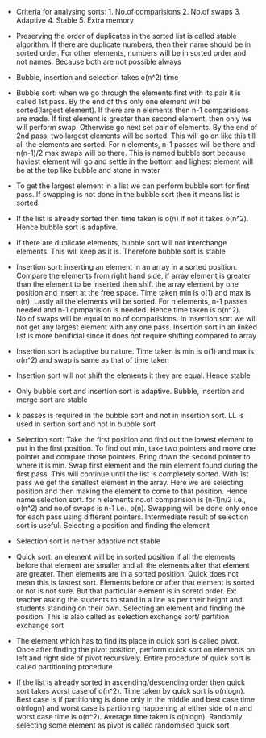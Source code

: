 * Criteria for analysing sorts:
        1. No.of comparisions
        2. No.of swaps
        3. Adaptive
        4. Stable
        5. Extra memory

* Preserving the order of duplicates in the sorted list is called stable algorithm. If there are duplicate numbers, then their name should be in sorted order. For other elements, numbers will be in sorted order and not names. Because both are not possible always

* Bubble, insertion and selection takes o(n^2) time

* Bubble sort: when we go through the elements first with its pair it is called 1st pass. By the end of this only one element will be sorted(largest element). If there are n elements then n-1 comparisions are made. If first element is greater than second element, then only we will perform swap. Otherwise go next set pair of elements. By the end of 2nd pass, two largest elements will be sorted. This will go on like this till all the elements are sorted. For n elements, n-1 passes will be there and n(n-1)/2 max swaps will be there. This is named bubble sort because haviest element will go and settle in the bottom and lighest element will be at the top like bubble and stone in water

* To get the largest element in a list we can perform bubble sort for first pass. If swapping is not done in the bubble sort then it means list is sorted

* If the list is already sorted then time taken is o(n) if not it takes o(n^2). Hence bubble sort is adaptive.

* If there are duplicate elements, bubble sort will not interchange elements. This will keep as it is. Therefore bubble sort is stable

* Insertion sort: inserting an element in an array in a sorted position. Compare the elements from right hand side, if array element is greater than the element to be inserted then shift the array element by one position and insert at the free space. Time taken min is o(1) and max is o(n). Lastly all the elements will be sorted. For n elements, n-1 passes needed and n-1 cpmparision is needed. Hence time taken is o(n^2). No.of swaps will be equal to no.of comparisions. In insertion sort we will not get any largest element with any one pass. Insertion sort in an linked list is more benificial since it does not require shifting compared to array

* Insertion sort is adaptive bu nature. Time taken is min is o(1) and max is o(n^2) and swap is same as that of time taken

* Insertion sort will not shift the elements it they are equal. Hence stable

* Only bubble sort and insertion sort is adaptive. Bubble, insertion and  merge sort are stable

* k passes is required in the bubble sort and not in insertion sort. LL is used in sertion sort and not in bubble sort

* Selection sort: Take the first position and find out the lowest element to put in the first position. To find out min, take two pointers and move one pointer and compare those pointers. Bring down the second pointer to where it is min. Swap first element and the min element found during the first pass. This will continue until the list is completely sorted. With 1st pass we get the smallest element in the array. Here we are selecting position and then making the element to come to that position. Hence name selection sort. for n elements no.of comparision is (n-1)n/2 i.e., o(n^2) and no.of swaps is n-1 i.e., o(n). Swapping will be done only once for each pass using different pointers. Intermediate result of selection sort is useful. Selecting a position and finding the element

* Selection sort is neither adaptive not stable

* Quick sort: an element will be in sorted position if all the elements before that element are smaller and all the elements after that element are greater. Then elements are in a sorted position. Quick does not mean this is fastest sort. Elements before or after that element is sorted or not is not sure. But that particular element is in soretd order. Ex: teacher asking the students to stand in a line as per their height and students standing on their own. Selecting an element and finding the position. This is also called as selection exchange sort/ partition exchange sort

* The element which has to find its place in quick sort is called pivot. Once after finding the pivot position, perform quick sort on elements on left and right side of pivot recursively. Entire procedure of quick sort is called partitioning procedure

* If the list is already sorted in ascending/descending order then quick sort takes worst case of o(n^2). Time taken by quick sort is o(nlogn). Best case is if partitioning is done only in the middle and best case time o(nlogn) and worst case is partioning happening at either side of n and worst case time is o(n^2). Average time taken is o(nlogn). Randomly selecting some element as pivot is called randomised quick sort